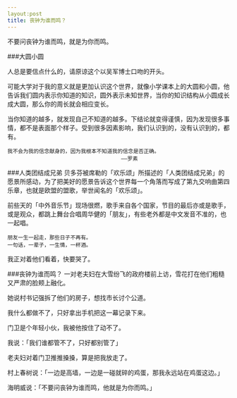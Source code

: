 ```yaml
---
layout:post
title: 丧钟为谁而鸣？
---
```

不要问丧钟为谁而鸣，就是为你而鸣。

###大圆小圆

人总是要信点什么的，请原谅这个以吴军博士口吻的开头。

可能大学对于我的意义就是更加认识这个世界，就像小学课本上的大圆和小圆，他告诉我们圆内表示你知道的知识，圆外表示未知世界，当你的知识结构从小圆成长成大圆，那么你的周长就会相应变长。

当你知道的越多，就发现自己不知道的越多。下结论就变得谨慎，因为发现很多事情，都不是表面那个样子。受到很多因素影响，我们认识到的，没有认识到的，都有。

	
	我不会为我的信念献身的，因为我根本不知道我的信念是否正确。
										——罗素
					
###人类团结成兄弟
贝多芬被席勒的「欢乐颂」所描述的「人类团结成兄弟」的愿景所感动，为了把美好的愿景告诉这个世界每一个角落而写成了第九交响曲第四乐章，也就是欧盟的盟歌，举世闻名的「欢乐颂」。

前些天的「中外音乐节」现场很燃，歌手来自各个国家，节目的最后亦或是歌手，或是观众，都跳上舞台合唱周华健的「朋友」，有些老外都是中文发音不准的，也一起唱。
	
	朋友一生一起走，那些日子不再有。
	一句话，一辈子，一生情，一杯酒。
	
我正对着他们看着，快要哭了。

###丧钟为谁而鸣？
一对老夫妇在大雪纷飞的政府楼前上访，雪花打在他们粗糙又严肃的脸颊上融化。

她说村书记强拆了他们的房子，想找市长讨个公道。

我什么都做不了，只好拿出手机把这一幕记录下来。

门卫是个年轻小伙，我被他按住了动不了。

我说：「我们谁都管不了，只好都别管了」

老夫妇对着门卫推推搡搡，算是把我放走了。

村上春树说：「一边是高墙，一边是一碰就碎的鸡蛋，那我永远站在鸡蛋这边。」

海明威说：「不要问丧钟为谁而鸣，他就是为你而鸣。」
